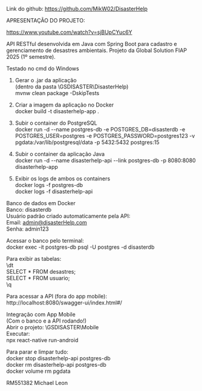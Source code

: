 Link do github:
https://github.com/MikW02/DisasterHelp

APRESENTAÇÃO DO PROJETO:

https://www.youtube.com/watch?v=sjBUpCYuc6Y

API RESTful desenvolvida em Java com Spring Boot para cadastro e gerenciamento de desastres ambientais. Projeto da Global Solution FIAP 2025 (1º semestre).

Testado no cmd do Windows

1. Gerar o .jar da aplicação  
(dentro da pasta \GSDISASTER\DisasterHelp)  
mvnw clean package -DskipTests

2. Criar a imagem da aplicação no Docker  
docker build -t disasterhelp-app .

3. Subir o container do PostgreSQL  
docker run -d --name postgres-db -e POSTGRES_DB=disasterdb -e POSTGRES_USER=postgres -e POSTGRES_PASSWORD=postgres123 -v pgdata:/var/lib/postgresql/data -p 5432:5432 postgres:15

4. Subir o container da aplicação Java  
docker run -d --name disasterhelp-api --link postgres-db -p 8080:8080 disasterhelp-app

5. Exibir os logs de ambos os containers  
docker logs -f postgres-db  
docker logs -f disasterhelp-api

Banco de dados em Docker  
Banco: disasterdb  
Usuário padrão criado automaticamente pela API:  
Email: admin@disasterHelp.com  
Senha: admin123

Acessar o banco pelo terminal:  
docker exec -it postgres-db psql -U postgres -d disasterdb

Para exibir as tabelas:  
\dt  
SELECT * FROM desastres;  
SELECT * FROM usuario;  
\q

Para acessar a API (fora do app mobile):  
http://localhost:8080/swagger-ui/index.html#/

Integração com App Mobile  
(Com o banco e a API rodando!)  
Abrir o projeto: \GSDISASTER\Mobile  
Executar:  
npx react-native run-android

Para parar e limpar tudo:  
docker stop disasterhelp-api postgres-db  
docker rm disasterhelp-api postgres-db  
docker volume rm pgdata

RM551382 Michael Leon
